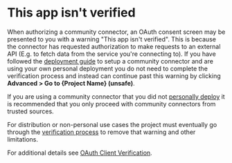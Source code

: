 # This app isn't verified

When authorizing a community connector, an OAuth consent screen may be
presented to you with a warning "This app isn't verified". This is because the
connector has requested authorization to make requests to an external API
(E.g. to fetch data from the service you're connecting to). If you have
followed the [deployment guide][deploy] to setup a community connector and are
using your own personal deployment you do not need to complete the verification
process and instead can continue past this warning by clicking **Advanced > Go
to {Project Name} (unsafe)**.

If you are using a community connector that you did not
[personally deploy][deploy] it is recommended that you only proceed with
community connectors from trusted sources.

For distribution or non-personal use cases the project must eventually go
through the [verification process][verify] to remove that warning and other
limitations.

For additional details see [OAuth Client Verification][verify].

[deploy]: deploy.md
[verify]: https://developers.google.com/apps-script/guides/client-verification
